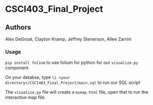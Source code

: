 # CSCI403_Final_Project
## Authors
Alex DeGroat, Clayton Kramp, Jeffrey Stenerson, Allee Zarrini

### Usage
`pip install folium` to use folium for python for our `visualize.py` component

On your databse, type `\i <your directory>/CSCI403_Final_Project/main.sql` to run our SQL script

The `visualize.py` file will create a `mymap.html` file, open that to run the interactive map file.
